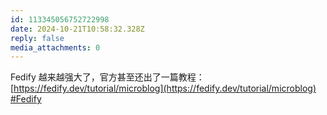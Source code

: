 ```yaml
---
id: 113345056752722998
date: 2024-10-21T10:58:32.328Z
reply: false
media_attachments: 0
---
```


Fedify 越来越强大了，官方甚至还出了一篇教程： [https://fedify.dev/tutorial/microblog](https://fedify.dev/tutorial/microblog)   
[#Fedify](https://e5n.cc/tags/Fedify)

